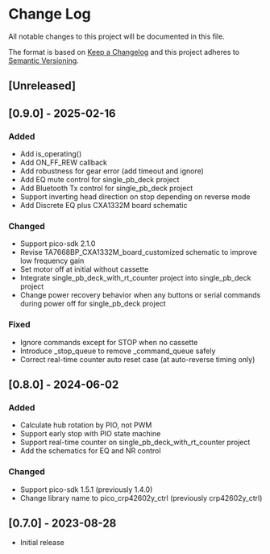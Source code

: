 # Change Log
All notable changes to this project will be documented in this file.

The format is based on [Keep a Changelog](http://keepachangelog.com/)
and this project adheres to [Semantic Versioning](http://semver.org/).

## [Unreleased]

## [0.9.0] - 2025-02-16
### Added
* Add is_operating()
* Add ON_FF_REW callback
* Add robustness for gear error (add timeout and ignore)
* Add EQ mute control for single_pb_deck project
* Add Bluetooth Tx control for single_pb_deck project
* Support inverting head direction on stop depending on reverse mode
* Add Discrete EQ plus CXA1332M board schematic
### Changed
* Support pico-sdk 2.1.0
* Revise TA7668BP_CXA1332M_board_customized schematic to improve low frequency gain
* Set motor off at initial without cassette
* Integrate single_pb_deck_with_rt_counter project into single_pb_deck project
* Change power recovery behavior when any buttons or serial commands during power off for single_pb_deck project
### Fixed
* Ignore commands except for STOP when no cassette
* Introduce _stop_queue to remove _command_queue safely
* Correct real-time counter auto reset case (at auto-reverse timing only)

## [0.8.0] - 2024-06-02
### Added
* Calculate hub rotation by PIO, not PWM
* Support early stop with PIO state machine
* Support real-time counter on single_pb_deck_with_rt_counter project
* Add the schematics for EQ and NR control
### Changed
* Support pico-sdk 1.5.1 (previously 1.4.0)
* Change library name to pico_crp42602y_ctrl (previously crp42602y_ctrl)

## [0.7.0] - 2023-08-28
* Initial release